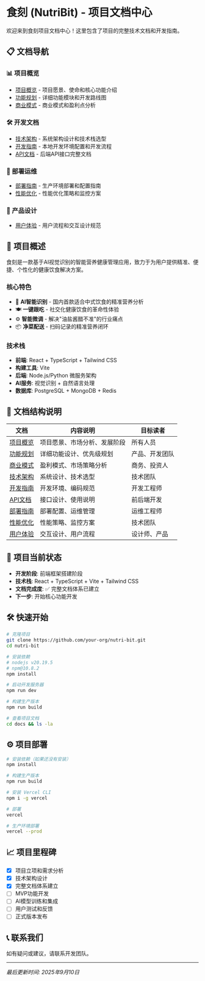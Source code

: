 # 食刻 (NutriBit) - 项目文档中心

欢迎来到食刻项目文档中心！这里包含了项目的完整技术文档和开发指南。

## 📋 文档导航

### 📊 项目概览
- [项目概览](./project-overview.md) - 项目愿景、使命和核心功能介绍
- [功能规划](./features.md) - 详细功能模块和开发路线图
- [商业模式](./business-model.md) - 商业模式和盈利点分析

### 🛠️ 开发文档
- [技术架构](./architecture.md) - 系统架构设计和技术栈选型
- [开发指南](./development-guide.md) - 本地开发环境配置和开发流程
- [API文档](./api-documentation.md) - 后端API接口完整文档

### 🚀 部署运维
- [部署指南](./deployment-guide.md) - 生产环境部署和配置指南
- [性能优化](./performance.md) - 性能优化策略和监控方案

### 🎨 产品设计
- [用户体验](./user-experience.md) - 用户流程和交互设计规范

## 🚀 项目概述

食刻是一款基于AI视觉识别的智能营养健康管理应用，致力于为用户提供精准、便捷、个性化的健康饮食解决方案。

### 核心特色
- 🧠 **AI智能识别** - 国内首款适合中式饮食的精准营养分析
- 🍽️ **一键跟吃** - 社交化健康饮食的革命性体验
- ⚙️ **智能微调** - 解决"油盐酱醋不准"的行业痛点
- 📦 **净菜配送** - 扫码记录的精准营养闭环

### 技术栈
- **前端**: React + TypeScript + Tailwind CSS
- **构建工具**: Vite
- **后端**: Node.js/Python 微服务架构
- **AI服务**: 视觉识别 + 自然语言处理
- **数据库**: PostgreSQL + MongoDB + Redis

## 📁 文档结构说明

| 文档 | 内容说明 | 目标读者 |
|------|----------|----------|
| [项目概览](./project-overview.md) | 项目愿景、市场分析、发展阶段 | 所有人员 |
| [功能规划](./features.md) | 详细功能设计、优先级规划 | 产品、开发团队 |
| [商业模式](./business-model.md) | 盈利模式、市场策略分析 | 商务、投资人 |
| [技术架构](./architecture.md) | 系统设计、技术选型 | 技术团队 |
| [开发指南](./development-guide.md) | 开发环境、编码规范 | 开发工程师 |
| [API文档](./api-documentation.md) | 接口设计、使用说明 | 前后端开发 |
| [部署指南](./deployment-guide.md) | 部署配置、运维管理 | 运维工程师 |
| [性能优化](./performance.md) | 性能策略、监控方案 | 技术团队 |
| [用户体验](./user-experience.md) | 交互设计、用户流程 | 设计师、产品 |

## 📱 项目当前状态

- **开发阶段**: 前端框架搭建阶段
- **技术栈**: React + TypeScript + Vite + Tailwind CSS
- **文档完成度**: ✅ 完整文档体系已建立
- **下一步**: 开始核心功能开发

## 🛠️ 快速开始

```bash
# 克隆项目
git clone https://github.com/your-org/nutri-bit.git
cd nutri-bit

# 安装依赖
# nodejs v20.19.5
# npm@10.8.2
npm install

# 启动开发服务器
npm run dev

# 构建生产版本
npm run build

# 查看项目文档
cd docs && ls -la
```

## ⚙️ 项目部署

```bash
# 安装依赖（如果还没有安装）
npm install

# 构建生产版本
npm run build

# 安装 Vercel CLI
npm i -g vercel

# 部署
vercel

# 生产环境部署
vercel --prod
```

## 📈 项目里程碑

- [x] 项目立项和需求分析
- [x] 技术架构设计
- [x] 完整文档体系建立
- [ ] MVP功能开发
- [ ] AI模型训练和集成
- [ ] 用户测试和反馈
- [ ] 正式版本发布

## 📞 联系我们

如有疑问或建议，请联系开发团队。

---

*最后更新时间: 2025年9月10日*
